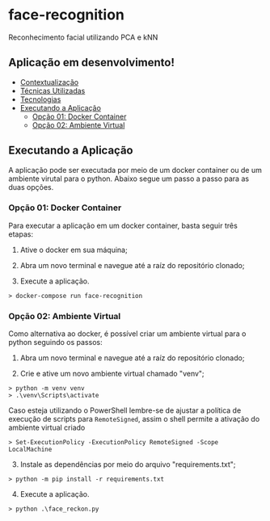 # face-recognition
Reconhecimento facial utilizando PCA e kNN

## Aplicação em desenvolvimento!

- [Contextualização](#contextualização)
- [Técnicas Utilizadas](#técnicas-utilizadas)
- [Tecnologias](#tecnologias)
- [Executando a Aplicação](#executando-a-aplicação)
    - [Opção 01: Docker Container](#opção-01-docker-container)
    - [Opção 02: Ambiente Virtual](#opção-02-ambiente-virtual)


## Executando a Aplicação

A aplicação pode ser executada por meio de um docker container ou de um ambiente virutal para o python. Abaixo segue um passo a passo para as duas opções.

### Opção 01: Docker Container
Para executar a aplicação em um docker container, basta seguir três etapas:

1. Ative o docker em sua máquina;

2. Abra um novo terminal e navegue até a raíz do repositório clonado;

3. Execute a aplicação.
```shell
> docker-compose run face-recognition
```

### Opção 02: Ambiente Virtual

Como alternativa ao docker, é possível criar um ambiente virtual para o python seguindo os passos:

1. Abra um novo terminal e navegue até a raíz do repositório clonado;

2. Crie e ative um novo ambiente virtual chamado "venv";
```shell
> python -m venv venv
> .\venv\Scripts\activate
```

Caso esteja utilizando o PowerShell lembre-se de ajustar a política de execução de scripts para `RemoteSigned`, assim o shell permite a ativação do ambiente virtual criado
```shell
> Set-ExecutionPolicy -ExecutionPolicy RemoteSigned -Scope LocalMachine
```

3. Instale as dependências por meio do arquivo "requirements.txt";
```shell
> python -m pip install -r requirements.txt
```

4. Execute a aplicação.
```shell
> python .\face_reckon.py
```
